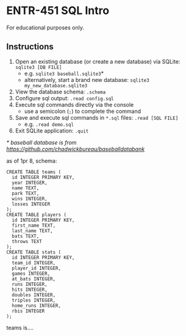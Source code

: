 # ENTR-451 SQL Intro

For educational purposes only.

## Instructions

1. Open an existing database (or create a new database) via SQLite: `sqlite3 [DB FILE]`
    - e.g. `sqlite3 baseball.sqlite3`*
    - alternatively, start a brand new database: `sqlite3 my_new_database.sqlite3`
1. View the database schema: `.schema`
1. Configure sql output: `.read config.sql`
1. Execute sql commands directly via the console
    - use a semicolon (`;`) to complete the command
1. Save and execute sql commands in `*.sql` files: `.read [SQL FILE]`
    - e.g. `.read demo.sql`
1. Exit SQLite application: `.quit`

_* baseball database is from https://github.com/chadwickbureau/baseballdatabank_

as of 1pr 8, schema:
```
CREATE TABLE teams (
  id INTEGER PRIMARY KEY,
  year INTEGER,
  name TEXT,
  park TEXT,
  wins INTEGER,
  losses INTEGER
);
CREATE TABLE players (
  id INTEGER PRIMARY KEY,
  first_name TEXT,
  last_name TEXT,
  bats TEXT,
  throws TEXT
);
CREATE TABLE stats (
  id INTEGER PRIMARY KEY,
  team_id INTEGER,
  player_id INTEGER,
  games INTEGER,
  at_bats INTEGER,
  runs INTEGER,
  hits INTEGER,
  doubles INTEGER,
  triples INTEGER,
  home_runs INTEGER,
  rbis INTEGER
);
```

teams is....